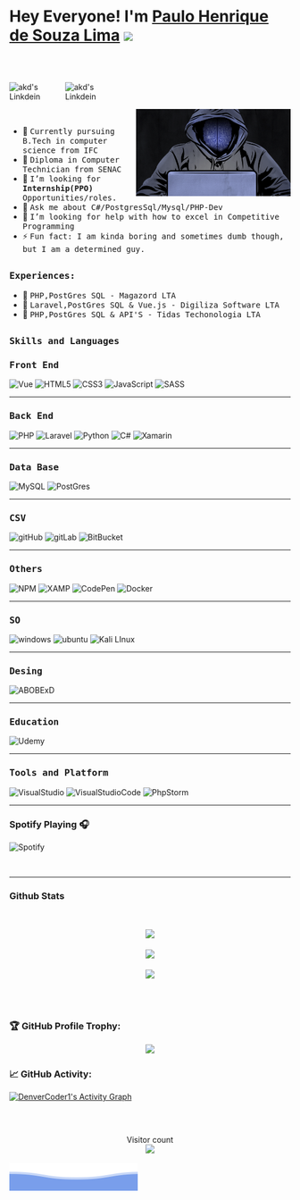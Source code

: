 # Hey Everyone! I'm [Paulo Henrique de Souza Lima](https://github.com/paulo4676) <img src="https://github.com/himanshusharma89/himanshusharma89/blob/master/Hi.gif" width="25px">

<br><br>

<a href="https://www.linkedin.com/in/paulo-henrique-de-souza-lima-3b230b196/">
  <img align="left" alt="akd's Linkdein" width="100px" src="https://img.shields.io/badge/LinkedIn-0077B5?style=for-the-badge&logo=linkedin&logoColor=white" />
</a>

<a href="https://api.whatsapp.com/send/?phone=5511948142034&text&app_absent=0">
  <img align="left" alt="akd's Linkdein" width="100px" src="https://img.shields.io/badge/WhatsApp-25D366?style=for-the-badge&logo=whatsapp&logoColor=white" />
</a>

<br><br>

<div>
<img align="right" src="https://github.com/paulo4676/paulo4676/blob/main/imgs/hacker2.gif" width="55%"/>
  <br>

- 👷 <samp>Currently pursuing B.Tech in computer science from IFC 
- 🔭 <samp>Diploma in Computer Technician from SENAC
- 💼 <samp>I’m looking for **Internship(PPO)** Opportunities/roles.
- 💬 <samp>Ask me about C#/PostgresSql/Mysql/PHP-Dev
- 🤔 <samp>I’m looking for help with how to excel in Competitive Programming
- ⚡ <samp>Fun fact: I am kinda boring and sometimes dumb though, but I am a determined guy.
</div>

##

<div>
<h3><b><samp>Experiences:</samp></b></h3>
  
  - 💼 <samp>PHP,PostGres SQL - Magazord LTA<br>
  - 💼 <samp> Laravel,PostGres SQL & Vue.js  - Digiliza Software LTA<br>
  - 💼 <samp> PHP,PostGres SQL & API'S  - Tidas Techonologia LTA<br>
  
</div>

##
<h3><b><samp>Skills and Languages</samp></b></h3>
  
 
  <h3><b><samp>Front End</samp></b></h3>
  
  ![Vue](https://img.shields.io/badge/Vue.js-35495E?style=for-the-badge&logo=vue-dot-js&logoColor=4FC08D)
  ![HTML5](https://img.shields.io/badge/HTML5-E34F26?style=for-the-badge&logo=html5&logoColor=white)
  ![CSS3](https://img.shields.io/badge/CSS3-1572B6?style=for-the-badge&logo=css3&logoColor=white)
  ![JavaScript](https://img.shields.io/badge/JavaScript-323330?style=for-the-badge&logo=javascript&logoColor=F7DF1E)
  ![SASS](https://img.shields.io/badge/Sass-CC6699?style=for-the-badge&logo=sass&logoColor=white)
  
   <hr>  
  
  
  <h3><b><samp>Back End</samp></b></h3>
  
  ![PHP](https://img.shields.io/badge/PHP-777BB4?style=for-the-badge&logo=php&logoColor=white)
  ![Laravel](https://img.shields.io/badge/Laravel-FF2D20?style=for-the-badge&logo=laravel&logoColor=white)
  ![Python](https://img.shields.io/badge/Python-3776AB?style=for-the-badge&logo=python&logoColor=white)
  ![C#](https://img.shields.io/badge/C%23-239120?style=for-the-badge&logo=c-sharp&logoColor=white)
  ![Xamarin](https://img.shields.io/badge/Xamarin-3498DB?style=for-the-badge&logo=xamarin&logoColor=white)
  
   <hr>  
  
  
  <h3><b><samp>Data Base</samp></b></h3>
  
  ![MySQL](https://img.shields.io/badge/MySQL-00000F?style=for-the-badge&logo=mysql&logoColor=white)
  ![PostGres](https://img.shields.io/badge/PostgreSQL-316192?style=for-the-badge&logo=postgresql&logoColor=white)
  
   <hr>  
  
  
  <h3><b><samp>CSV</samp></b></h3>
  
  ![gitHub](https://img.shields.io/badge/GitHub-100000?style=for-the-badge&logo=github&logoColor=white)
  ![gitLab](https://img.shields.io/badge/GitLab-330F63?style=for-the-badge&logo=gitlab&logoColor=white)
  ![BitBucket](https://img.shields.io/badge/Bitbucket-330F63?style=for-the-badge&logo=bitbucket&logoColor=white)
  
   <hr>  
  
 
  <h3><b><samp>Others</samp></b></h3>
  
  ![NPM](https://img.shields.io/badge/npm-CB3837?style=for-the-badge&logo=npm&logoColor=white)
  ![XAMP](https://img.shields.io/badge/Xampp-F37623?style=for-the-badge&logo=xampp&logoColor=white)
  ![CodePen](https://img.shields.io/badge/Codepen-000000?style=for-the-badge&logo=codepen&logoColor=white)
  ![Docker](https://img.shields.io/badge/Docker-2CA5E0?style=for-the-badge&logo=docker&logoColor=white)
  
   <hr>  
  
  
   <h3><b><samp>SO</samp></b></h3>
  
  ![windows](https://img.shields.io/badge/Windows-0078D6?style=for-the-badge&logo=windows&logoColor=white)
  ![ubuntu]( https://img.shields.io/badge/Ubuntu-E95420?style=for-the-badge&logo=ubuntu&logoColor=white)
  ![Kali LInux](https://img.shields.io/badge/Kali_Linux-557C94?style=for-the-badge&logo=kali-linux&logoColor=white)
  
   <hr>  
  
  
  <h3><b><samp>Desing</samp></b></h3>
  
  ![ABOBExD](https://img.shields.io/badge/Adobe%20XD-470137?style=for-the-badge&logo=Adobe%20XD&logoColor=#FF61F6)
  
 <hr>   

 
 <h3><b><samp>Education</samp></b></h3> 
  
   ![Udemy](https://img.shields.io/badge/Udemy-EC5252?style=for-the-badge&logo=Udemy&logoColor=white)
  
 <hr>   

<h3><b><samp>Tools and Platform</samp></b></h3>

![VisualStudio](https://img.shields.io/badge/Visual_Studio-5C2D91?style=for-the-badge&logo=visual%20studio&logoColor=white)
![VisualStudioCode](https://img.shields.io/badge/Visual_Studio_Code-0078D4?style=for-the-badge&logo=visual%20studio%20code&logoColor=white)
![PhpStorm](https://img.shields.io/badge/phpstorm-143?style=for-the-badge&logo=phpstorm&logoColor=black&color=black&labelColor=darkorchid)
  
<hr> 
  
### Spotify Playing 🎧

![Spotify](https://novatorem.vercel.app/api/spotify)

<br/>
 
<hr>
  
### Github Stats
  
<p align="center">
  <a href="https://github.com/paulo4676"><span>
    <br></br>
    <img height="48%" src="https://github-readme-stats.vercel.app/api?username=paulo4676&count_private=true&show_icons=true&theme=great-gatsby&&include_all_commits=true"/>
    <br></br>
    <img width="48%" src="https://github-readme-streak-stats.herokuapp.com?user=paulo4676&theme=dark&hide_border=false&fire=DD2727" />
    <br></br>
    <img height="48%" src="https://github-readme-stats-eight-theta.vercel.app/api/top-langs/?username=paulo4676&hide=html,css,javascript,scss&layout=compact&langs_count=8&theme=great-gatsby"/>
  <br></br>
    </span></a>
</p>
  
<br>
  
### 🏆 GitHub Profile Trophy:
<p align="center">
<a href="https://github.com/ryo-ma/github-profile-trophy">
  <img width=800 src="https://github-profile-trophy.vercel.app/?username=paulo4676&column=8&theme=onedark&no-frame=true&no-bg=true"/>
</a>
</p>

### 📈 GitHub Activity:
  <a href="https://github.com/paulo4676/github-readme-activity-graph"><img alt="DenverCoder1's Activity Graph" src="https://activity-graph.herokuapp.com/graph?username=paulo4676&bg_color=1F222E&color=F8D866&line=F85D7F&point=FFFFFF&hide_border=true" /></a>

<br>  

##
<p align="center"> 
  Visitor count<br>
  <img src="https://profile-counter.glitch.me/amandewatnitrr/count.svg" />
</p>
  
![](https://github.com/paulo4676/paulo4676/blob/main/imgs/bottom_header.svg)
